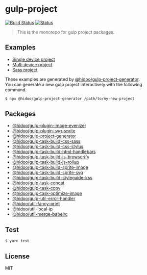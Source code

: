 # gulp-project

[![Build Status](https://travis-ci.com/hidoo/gulp-project.svg?branch=master)](https://travis-ci.com/hidoo/gulp-project)
[![Status](https://github.com/hidoo/gulp-project/workflows/Main%20workflow/badge.svg)](https://github.com/hidoo/gulp-project/actions?query=branch%3Amaster)

> This is the monorepo for gulp project packages.

## Examples

+ [Single device project](./examples/single-device)
+ [Multi device project](./examples/multi-device)
+ [Sass project](./examples/use-sass)

These examples are generated by [@hidoo/gulp-project-generator](./packages/gulp-project.generator).     
You can generate a new gulp project interactively with the following command.

```sh
$ npx @hidoo/gulp-project-generator /path/to/my-new-project
```

## Packages

+ [@hidoo/gulp-plugin-image-evenizer](./packages/gulp-plugin-image-evenizer)
+ [@hidoo/gulp-plugin-svg-sprite](./packages/gulp-plugin-svg-sprite)
+ [@hidoo/gulp-project-generator](./packages/gulp-project-generator)
+ [@hidoo/gulp-task-build-css-sass](./packages/gulp-task-build-css-sass)
+ [@hidoo/gulp-task-build-css-stylus](./packages/gulp-task-build-css-stylus)
+ [@hidoo/gulp-task-build-html-handlebars](./packages/gulp-task-build-html-handlebars)
+ [@hidoo/gulp-task-build-js-browserify](./packages/gulp-task-build-js-browserify)
+ [@hidoo/gulp-task-build-js-rollup](./packages/gulp-task-build-js-rollup)
+ [@hidoo/gulp-task-build-sprite-image](./packages/gulp-task-build-sprite-image)
+ [@hidoo/gulp-task-build-sprite-svg](./packages/gulp-task-build-sprite-svg)
+ [@hidoo/gulp-task-build-styleguide-kss](./packages/gulp-task-build-styleguide-kss)
+ [@hidoo/gulp-task-concat](./packages/gulp-task-concat)
+ [@hidoo/gulp-task-copy](./packages/gulp-task-copy)
+ [@hidoo/gulp-task-optimize-image](./packages/gulp-task-optimize-image)
+ [@hidoo/gulp-util-error-handler](./packages/gulp-util-error-handler)
+ [@hidoo/util-fancy-print](./packages/util-fancy-print)
+ [@hidoo/util-local-ip](./packages/util-local-ip)
+ [@hidoo/util-merge-babelrc](./packages/util-merge-babelrc)

## Test

```sh
$ yarn test
```

## License

MIT
